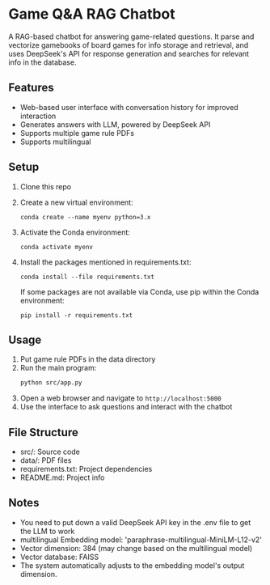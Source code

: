 # Game Q&A RAG Chatbot

A RAG-based chatbot for answering game-related questions. It parse and vectorize gamebooks of board games for info storage and retrieval, and uses DeepSeek's API for response generation and searches for relevant info in the database.

## Features
- Web-based user interface with conversation history for improved interaction
- Generates answers with LLM, powered by DeepSeek API
- Supports multiple game rule PDFs
- Supports multilingual


## Setup

1. Clone this repo
1. Create a new virtual environment:
   ```
   conda create --name myenv python=3.x
   ```
4. Activate the Conda environment:
   ```
   conda activate myenv
   ```

5. Install the packages mentioned in requirements.txt:
   ```
   conda install --file requirements.txt
   ```
   
   If some packages are not available via Conda, use pip within the Conda environment:
   ```
   pip install -r requirements.txt
## Usage

1. Put game rule PDFs in the data directory
2. Run the main program:
   ```bash
   python src/app.py   
3. Open a web browser and navigate to `http://localhost:5000`
4. Use the interface to ask questions and interact with the chatbot


## File Structure

- src/: Source code
- data/: PDF files
- requirements.txt: Project dependencies
- README.md: Project info

## Notes
- You need to put down a valid DeepSeek API key in the .env file to get the LLM to work
- multilingual Embedding model: 'paraphrase-multilingual-MiniLM-L12-v2' 
- Vector dimension: 384 (may change based on the multilingual model)
- Vector database: FAISS
- The system automatically adjusts to the embedding model's output dimension.

